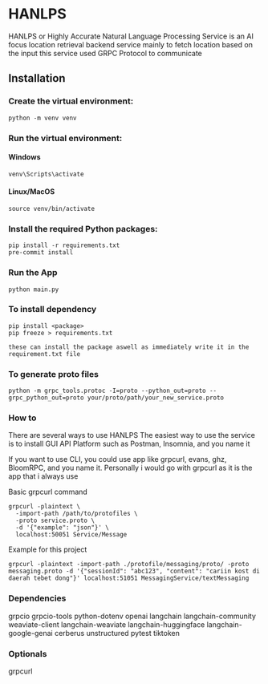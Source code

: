 # HANLPS

HANLPS or Highly Accurate Natural Language Processing Service
is an AI focus location retrieval backend service mainly to fetch location based on the input
this service used GRPC Protocol to communicate

## Installation

### Create the virtual environment:

```
python -m venv venv

```

### Run the virtual environment:

#### Windows

```
venv\Scripts\activate

```

#### Linux/MacOS

```
source venv/bin/activate
```

### Install the required Python packages:

```
pip install -r requirements.txt
pre-commit install
```

### Run the App

```
python main.py
```

### To install dependency

```
pip install <package>
pip freeze > requirements.txt

these can install the package aswell as immediately write it in the requirement.txt file
```

### To generate proto files

```
python -m grpc_tools.protoc -I=proto --python_out=proto --grpc_python_out=proto your/proto/path/your_new_service.proto
```

### How to

There are several ways to use HANLPS
The easiest way to use the service is to install GUI API Platform such as Postman, Insomnia, and you name it

If you want to use CLI, you could use app like grpcurl, evans, ghz, BloomRPC, and you name it.
Personally i would go with grpcurl as it is the app that i always use

Basic grpcurl command
```
grpcurl -plaintext \
  -import-path /path/to/protofiles \
  -proto service.proto \
  -d '{"example": "json"}' \
  localhost:50051 Service/Message
```

Example for this project
```
grpcurl -plaintext -import-path ./protofile/messaging/proto/ -proto messaging.proto -d '{"sessionId": "abc123", "content": "cariin kost di daerah tebet dong"}' localhost:51051 MessagingService/textMessaging
```

### Dependencies

grpcio grpcio-tools python-dotenv openai langchain langchain-community weaviate-client
langchain-weaviate langchain-huggingface langchain-google-genai cerberus unstructured pytest tiktoken

### Optionals

grpcurl
